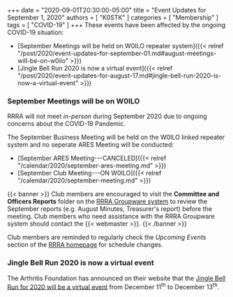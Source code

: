 +++
date = "2020-09-01T20:30:00-05:00"
title = "Event Updates for September 1, 2020"
authors = [ "K0STK" ]
categories = [ "Membership" ]
tags = [ "COVID-19" ]
+++
These events have been affected by the ongoing COVID-19 situation:

* [September Meetings will be held on W0ILO repeater system]({{< relref "/post/2020/event-updates-for-september-01.md#august-meetings-will-be-on-w0ilo" >}})
* [Jingle Bell Run 2020 is now a virtual event]({{< relref "/post/2020/event-updates-for-august-17.md#jingle-bell-run-2020-is-now-a-virtual-event" >}})

<!--more-->

### September Meetings will be on W0ILO

RRRA will not meet *in-person* during September 2020 due to ongoing concerns
about the COVID-19 Pandemic.

The September Business Meeting will be held on the W0ILO linked repeater system
and no seperate ARES Meeting will be conducted:

* [September ARES Meeting---CANCELED]({{< relref "/calendar/2020/september-ares-meeting.md" >}})
* [September Club Meeting---ON W0ILO]({{< relref "/calendar/2020/september-meeting.md" >}})

{{< banner >}}
Club members are encouraged to visit the **Committee and Officers
Reports** folder on the [RRRA Groupware system](https://cloud.rrra.org/)
to review the September reports (e.g. August Minutes, Treasurer's report)
before the meeting. Club members who need assistance with the RRRA Groupware
system should contact the {{< webmaster >}}.
{{< /banner >}}

Club members are reminded to regularly check the *Upcoming Events* section of the
[RRRA homepage](https://rrra.org/) for schedule changes.

### Jingle Bell Run 2020 is now a virtual event

The Arthritis Foundation has announced on their website that the [Jingle Bell Run for 2020
will be a virtual event](https://events.arthritis.org/index.cfm?fuseaction=donorDrive.event&eventID=1100)
from December 11<sup>th</sup> to December 13<sup>th</sup>.
